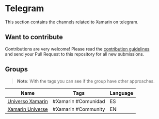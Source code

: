 # Telegram

This section contains the channels related to Xamarin on telegram.

## Want to contribute

Contributions are very welcome! Please read the [contribution guidelines](contributing-guidelines.md) and send your Pull Request to this repository for all new submissions.

## Groups

> **Note:** With the tags you can see if the group have other approaches.

Name | Tags | Language
------------ | ------- | -------
[Universo Xamarin](https://t.me/joinchat/B4AGWhJ2bt4WhMvYx65_rA) | #Xamarin #Comunidad  | ES
[Xamarin Universe](https://t.me/joinchat/B4AGWhFRPcNHt6tn7MZR8Q) | #Xamarin #Community | EN
